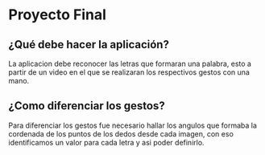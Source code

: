 # Proyecto Final
## ¿Qué debe hacer la aplicación?
La aplicacion debe reconocer las letras que formaran una palabra, esto a partir  de un video en el que se realizaran los respectivos gestos con una mano.
##  ¿Como diferenciar los gestos?
Para diferenciar los gestos fue necesario hallar los angulos que formaba la cordenada de los puntos de los dedos desde cada imagen, con eso identificamos un valor para cada letra y asi poder definirlo.
